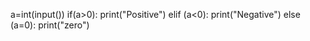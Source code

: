 a=int(input())
if(a>0):
  print("Positive")
elif (a<0):
  print("Negative")
 else (a=0):
  print("zero")
